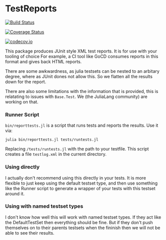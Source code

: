 # TestReports

[![Build Status](https://travis-ci.org/oxinabox/TestReports.jl.svg?branch=master)](https://travis-ci.org/oxinabox/TestReports.jl)

[![Coverage Status](https://coveralls.io/repos/oxinabox/TestReports.jl/badge.svg?branch=master&service=github)](https://coveralls.io/github/oxinabox/TestReports.jl?branch=master)

[![codecov.io](http://codecov.io/github/oxinabox/TestReports.jl/coverage.svg?branch=master)](http://codecov.io/github/oxinabox/TestReports.jl?branch=master)



This package produces JUnit style XML test reports.
It is for use with your tooling of choice
For example, a CI tool like GoCD consumes reports in this format and gives back HTML reports.

There are some awkwardness, as julia testsets can be nested to an arbitary degree,
where as JUnit dones not allow this.
So we flatten all the results down for the report.

There are also some limitations with the information that is provided, this is relatating to issues with `Base.Test`.
We (the JuliaLang community) are working on that.

### Runner Script

`bin/reporttests.jl` is a script that runs tests and reports the results.
Use it via:

```
julia bin/reporttests.jl tests/runtests.jl
```

Replacing `/tests/runtests.jl` with the path to your testfile.
This script creates a file `testlog.xml` in the current directory.


### Using directly
I actually don't recommend using this directly in your tests.
It is more flexible to just keep using the default testset type,
and then use something like the Runner script to generate a wrapper of your tests with this testset around it.

### Using with named testset types
I don't know how well this will work with named testset types.
If they act like the DefaultTestSet then everything should be fine.
But if they don't push themselves on to their parents testsets when the fininish then we will not be able to see their results.

